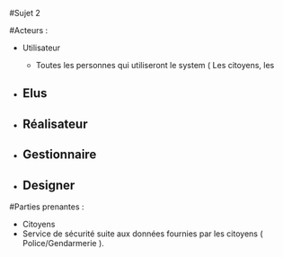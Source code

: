 #Sujet 2

#Acteurs :
  - Utilisateur
    - Toutes les personnes qui utiliseront le system ( Les citoyens, les 
    
  - Elus
    -
    
  - Réalisateur
    -
  
  - Gestionnaire
    -
  
  - Designer
    -
 
 #Parties prenantes :
 
   - Citoyens
   - Service de sécurité suite aux données fournies par les citoyens ( Police/Gendarmerie ).
